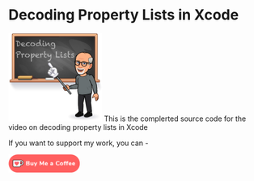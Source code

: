 # Decoding Property Lists in Xcode

![Thumbnail](Images/1.%20Decoding%20Property%20Lists.png) This is the complerted source code for the video on decoding property lists in Xcode


If you want to support my work, you can - </br>

<a href='https://ko-fi.com/Z8Z22WRVG' target='_blank'><img height='36' style='border:0px;height:36px;' src='Images/kofi3.png' border='0' alt='Buy Me a Coffee at ko-fi.com' /></a>

